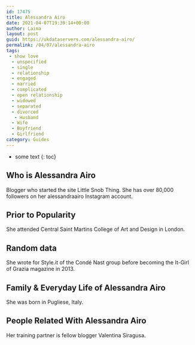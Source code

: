 ```yaml
---
id: 17475
title: Alessandra Airo
date: 2021-04-07T19:39:14+00:00
author: Laima
layout: post
guid: https://ukdataservers.com/alessandra-airo/
permalink: /04/07/alessandra-airo
tags:
 - show love
  - unspecified
  - single
  - relationship
  - engaged
  - married
  - complicated
  - open relationship
  - widowed
  - separated
  - divorced
   - Husband
  - Wife
  - Boyfriend
  - Girlfriend
category: Guides
---
```


* some text
{: toc}


## Who is Alessandra Airo
                  
                  
                  
Blogger who started the site Little Snob Thing. She has over 80,000 followers on her alessandraairo Instagram account.
                  
              
            
              
            
                
                
                
## Prior to Popularity
                  
                  
                  
She attended Central Saint Martins College of Art and Design in London.
                  
              
            
              
            
                
                
                
## Random data
                  
                  
                  
She wrote for Style.it of the Condé Nast group before becoming the It-Girl of Grazia magazine in 2013.
                  
              
            
              
            
                
                
                
## Family & Everyday Life of Alessandra Airo
                  
                  
                  
She was born in Pugliese, Italy.
                  
              
            
              
            
                
                
                
## People Related With Alessandra Airo
                  
                  
                  
Her training partner is fellow blogger Valentina Siragusa.
                  
              
            
              
            
                
              
            
              
              
            
            
              
            
          
          
          